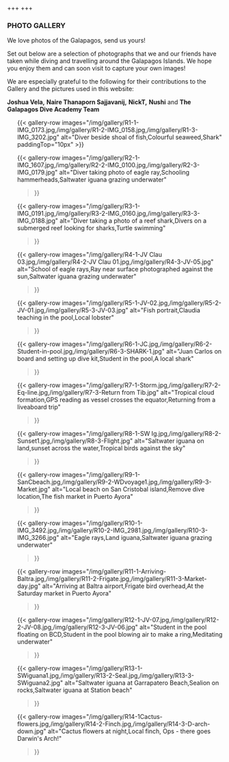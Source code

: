 +++
+++

### PHOTO GALLERY

<span class="strapline">We love photos of the Galapagos, send us yours! </span>

Set out below are a selection of photographs that we and our friends have taken while diving and travelling around the Galapagos Islands.  We hope you enjoy them and can soon visit to capture your own images!

We are especially grateful to the following for their contributions to the Gallery and the pictures used in this website:

**Joshua Vela,**
**Naire Thanaporn Sajjavanij,**
**NickT,**
**Nushi**
and 
**The Galapagos Dive Academy Team**


<ul>
{{< 
gallery-row
images="/img/gallery/R1-1-IMG_0173.jpg,/img/gallery/R1-2-IMG_0158.jpg,/img/gallery/R1-3-IMG_3202.jpg"
alt="Diver beside shoal of fish,Colourful seaweed,Shark"
paddingTop="10px" 
>}}

{{< 
gallery-row 
images="/img/gallery/R2-1-IMG_1607.jpg,/img/gallery/R2-2-IMG_0100.jpg,/img/gallery/R2-3-IMG_0179.jpg"
alt="Diver taking photo of eagle ray,Schooling hammerheads,Saltwater iguana grazing underwater"
>}}

{{< 
gallery-row 
images="/img/gallery/R3-1-IMG_0191.jpg,/img/gallery/R3-2-IMG_0160.jpg,/img/gallery/R3-3-IMG_0188.jpg"
alt="Diver taking a photo of a reef shark,Divers on a submerged reef looking for sharks,Turtle swimming"
>}}

{{< 
gallery-row 
images="/img/gallery/R4-1-JV Clau 03.jpg,/img/gallery/R4-2-JV Clau 01.jpg,/img/gallery/R4-3-JV-05.jpg"
alt="School of eagle rays,Ray near surface photographed against the sun,Saltwater iguana grazing underwater"
>}}

{{< 
gallery-row 
images="/img/gallery/R5-1-JV-02.jpg,/img/gallery/R5-2-JV-01.jpg,/img/gallery/R5-3-JV-03.jpg"
alt="Fish portrait,Claudia teaching in the pool,Local lobster"
>}}

{{< 
gallery-row 
images="/img/gallery/R6-1-JC.jpg,/img/gallery/R6-2-Student-in-pool.jpg,/img/gallery/R6-3-SHARK-1.jpg"
alt="Juan Carlos on board and setting up dive kit,Student in the pool,A local shark"
>}}

{{< 
gallery-row 
images="/img/gallery/R7-1-Storm.jpg,/img/gallery/R7-2-Eq-line.jpg,/img/gallery/R7-3-Return from Tib.jpg"
alt="Tropical cloud formation,GPS reading as vessel crosses the equator,Returning from a liveaboard trip"
>}}

{{< 
gallery-row 
images="/img/gallery/R8-1-SW Ig.jpg,/img/gallery/R8-2-Sunset1.jpg,/img/gallery/R8-3-Flight.jpg"
alt="Saltwater iguana on land,sunset across the water,Tropical birds against the sky"
>}}

{{< 
gallery-row 
images="/img/gallery/R9-1-SanCbeach.jpg,/img/gallery/R9-2-WDvoyage1.jpg,/img/gallery/R9-3-Market.jpg"
alt="Local beach on San Cristobal island,Remove dive location,The fish market in Puerto Ayora"
>}}

{{< 
gallery-row 
images="/img/gallery/R10-1-IMG_3492.jpg,/img/gallery/R10-2-IMG_2981.jpg,/img/gallery/R10-3-IMG_3266.jpg"
alt="Eagle rays,Land iguana,Saltwater iguana grazing underwater"
>}}

{{< 
gallery-row 
images="/img/gallery/R11-1-Arriving-Baltra.jpg,/img/gallery/R11-2-Frigate.jpg,/img/gallery/R11-3-Market-day.jpg"
alt="Arriving at Baltra airport,Frigate bird overhead,At the Saturday market in Puerto Ayora"
>}}

{{< 
gallery-row 
images="/img/gallery/R12-1-JV-07.jpg,/img/gallery/R12-2-JV-08.jpg,/img/gallery/R12-3-JV-06.jpg"
alt="Student in the pool floating on BCD,Student in the pool blowing air to make a ring,Meditating underwater"
>}}

{{< 
gallery-row 
images="/img/gallery/R13-1-SWiguana1.jpg,/img/gallery/R13-2-Seal.jpg,/img/gallery/R13-3-SWiguana2.jpg"
alt="Saltwater iguana at Garrapatero Beach,Sealion on rocks,Saltwater iguana at Station beach"
>}}

{{< 
gallery-row 
images="/img/gallery/R14-1Cactus-flowers.jpg,/img/gallery/R14-2-Finch.jpg,/img/gallery/R14-3-D-arch-down.jpg"
alt="Cactus flowers at night,Local finch, Ops - there goes Darwin's Arch!"
>}}
<ul/>
